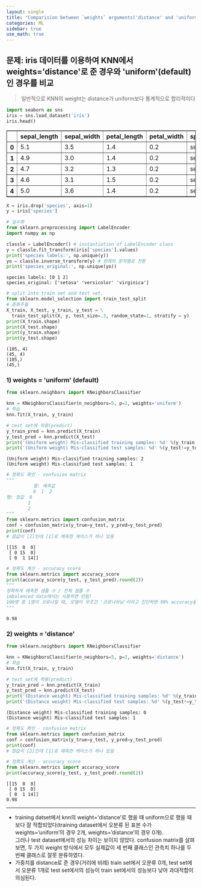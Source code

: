 ```yaml
---
layout: single
title: "Comparision between `weights` arguments('distance' and 'uniform') in KNN"
categories: ML
sidebar: true
use_math: true
---
```


## 문제: iris 데이터를 이용하여 KNN에서 weights='distance'로 준 경우와 'uniform'(default)인 경우를 비교
> 일반적으로 KNN의 weight는 distance가 uniform보다 통계적으로 합리적이다


```python
import seaborn as sns
iris = sns.load_dataset('iris')
iris.head()
```




<div>

  <table border="1" class="dataframe">
    <thead>
      <tr style="text-align: right;">
        <th></th>
        <th>sepal_length</th>
        <th>sepal_width</th>
        <th>petal_length</th>
        <th>petal_width</th>
        <th>species</th>
      </tr>
    </thead>
    <tbody>
      <tr>
        <th>0</th>
        <td>5.1</td>
        <td>3.5</td>
        <td>1.4</td>
        <td>0.2</td>
        <td>setosa</td>
      </tr>
      <tr>
        <th>1</th>
        <td>4.9</td>
        <td>3.0</td>
        <td>1.4</td>
        <td>0.2</td>
        <td>setosa</td>
      </tr>
      <tr>
        <th>2</th>
        <td>4.7</td>
        <td>3.2</td>
        <td>1.3</td>
        <td>0.2</td>
        <td>setosa</td>
      </tr>
      <tr>
        <th>3</th>
        <td>4.6</td>
        <td>3.1</td>
        <td>1.5</td>
        <td>0.2</td>
        <td>setosa</td>
      </tr>
      <tr>
        <th>4</th>
        <td>5.0</td>
        <td>3.6</td>
        <td>1.4</td>
        <td>0.2</td>
        <td>setosa</td>
      </tr>
    </tbody>
  </table>
</div>




```python
X = iris.drop('species', axis=1)
y = iris['species']

# 실수화
from sklearn.preprocessing import LabelEncoder
import numpy as np

classle = LabelEncoder() # instantiation of LabelEncoder class
y = classle.fit_transform(iris['species'].values)
print('species labels:', np.unique(y))
yo = classle.inverse_transform(y) # 원래의 문자열로 전환
print('species_original:', np.unique(yo))
```

    species labels: [0 1 2]
    species_original: ['setosa' 'versicolor' 'virginica']



```python
# split into train set and test set.
from sklearn.model_selection import train_test_split
# 층화추출
X_train, X_test, y_train, y_test = \
  train_test_split(X, y, test_size=.3, random_state=1, stratify = y)
print(X_train.shape)
print(X_test.shape)
print(y_train.shape)
print(y_test.shape)
```

    (105, 4)
    (45, 4)
    (105,)
    (45,)


### 1) weights = 'uniform' (default)


```python
from sklearn.neighbors import KNeighborsClassifier

knn = KNeighborsClassifier(n_neighbors=5, p=2, weights='uniform')
# 학습
knn.fit(X_train, y_train)

# test set에 적용(predict)
y_train_pred = knn.predict(X_train)
y_test_pred = knn.predict(X_test)
print('(Uniform weight) Mis-classified training samples: %d' %(y_train!=y_train_pred).sum())
print('(Uniform weight) Mis-classified test samples: %d' %(y_test!=y_test_pred).sum())
```

    (Uniform weight) Mis-classified training samples: 2
    (Uniform weight) Mis-classified test samples: 1



```python
# 정확도 확인 - confusion matrix
"""
          열: 예측값
          0  1  2
행: 참값  0
        1
        2
"""
from sklearn.metrics import confusion_matrix
conf = confusion_matrix(y_true=y_test, y_pred=y_test_pred)
print(conf)
# 참값이 [2]인데 [1]로 예측한 케이스가 하나 있음 
```

    [[15  0  0]
     [ 0 15  0]
     [ 0  1 14]]



```python
# 정확도 계산 - accuracy score
from sklearn.metrics import accuracy_score
print(accuracy_score(y_test, y_test_pred).round(2))
"""
정확하게 예측한 샘플 수 / 전체 샘플 수
imbalanced data에서는 사용하면 안됨! 
100명 중 1명이 코로나일 때, 모델이 무조건 '코로나아님'이라고 진단하면 99% accuracy를 가짐.
"""
```

    0.98


### 2) weights = 'distance'


```python
from sklearn.neighbors import KNeighborsClassifier

knn = KNeighborsClassifier(n_neighbors=5, p=2, weights='distance')
# 학습
knn.fit(X_train, y_train)

# test set에 적용(predict)
y_train_pred = knn.predict(X_train)
y_test_pred = knn.predict(X_test)
print('(Distance weight) Mis-classified training samples: %d' %(y_train!=y_train_pred).sum())
print('(Distance weight) Mis-classified test samples: %d' %(y_test!=y_test_pred).sum())
```

    (Distance weight) Mis-classified training samples: 0
    (Distance weight) Mis-classified test samples: 1



```python
# 정확도 확인 - confusion matrix
from sklearn.metrics import confusion_matrix
conf = confusion_matrix(y_true=y_test, y_pred=y_test_pred)
print(conf)
# 참값이 [2]인데 [1]로 예측한 케이스가 하나 있음 

# 정확도 계산 - accuracy score
from sklearn.metrics import accuracy_score
print(accuracy_score(y_test, y_test_pred).round(2))
```

    [[15  0  0]
     [ 0 15  0]
     [ 0  1 14]]
    0.98


---
- training datset에서 knn의 weight='distance'로 했을 때 uniform으로 했을 때보다 잘 적합되었다(training dataset에서 오분류 된 표본 수가 weights=’uniform’의 경우 2개, weights=’distance’의 경우 0개).<br>
그러나 test dataset에서의 성능 차이는 보이지 않았다. confusion matrix를 살펴보면, 두 가지 weight 방식에서 모두 실제값이 세 번째 클래스인 관측치 하나를 두 번째 클래스로 잘못 분류하였다.
- 가중치를 distance로 준 경우(거리에 비례) train set에서 오분류 0개, test set에서 오분류 1개로 test set에서의 성능이 train set에서의 성능보다 낮아 과대적합이 의심된다. 


